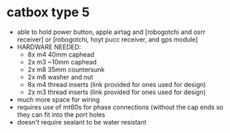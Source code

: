 # catbox type 5
   - able to hold power button, apple airtag and [robogotchi and osrr receiver] or [robogotchi, hoyt pucc receiver, and gps module]
   - HARDWARE NEEDED: 
      - 8x m4 40mm caphead
      - 2x m3 ~10mm caphead
      - 2x m8 35mm countersunk
      - 2x m8 washer and nut
      - 8x m4 thread inserts (link provided for ones used for design) 
      - 2x m3 thread inserts (link provided for ones used for design)
   - much more space for wiring
   - requires use of mt60s for phase connections (without the cap ends so they can fit into the port holes
   - doesn't require sealant to be water resistant

